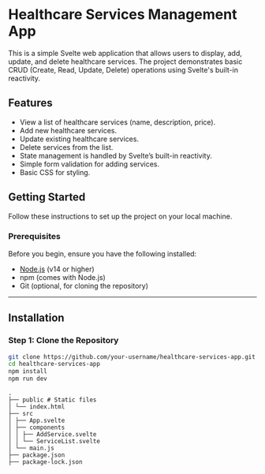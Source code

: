 # Healthcare Services Management App

This is a simple Svelte web application that allows users to display, add, update, and delete healthcare services. The project demonstrates basic CRUD (Create, Read, Update, Delete) operations using Svelte's built-in reactivity.

## Features

- View a list of healthcare services (name, description, price).
- Add new healthcare services.
- Update existing healthcare services.
- Delete services from the list.
- State management is handled by Svelte’s built-in reactivity.
- Simple form validation for adding services.
- Basic CSS for styling.

## Getting Started

Follow these instructions to set up the project on your local machine.

### Prerequisites

Before you begin, ensure you have the following installed:

- [Node.js](https://nodejs.org/en/) (v14 or higher)
- npm (comes with Node.js)
- Git (optional, for cloning the repository)

---

## Installation

### Step 1: Clone the Repository

```bash
git clone https://github.com/your-username/healthcare-services-app.git
cd healthcare-services-app
npm install
npm run dev
```
```
.
├── public # Static files
│ └── index.html
├── src
│ ├── App.svelte
│ ├── components
│ │ ├── AddService.svelte
│ │ └── ServiceList.svelte
│ └── main.js 
├── package.json 
├── package-lock.json
```
